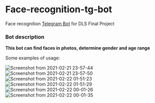 # Face-recognition-tg-bot
Face recognition [Telegram Bot](https://t.me/x5psychobot) for DLS Final Project

### Bot description
**This bot can find faces in photos, determine gender and age range**

Some examples of usage:

![Screenshot from 2021-02-21 23-57-44](https://user-images.githubusercontent.com/45608177/108641455-66a3a980-74b0-11eb-89bc-2b54be39803e.png)
![Screenshot from 2021-02-21 23-57-50](https://user-images.githubusercontent.com/45608177/108641462-6b685d80-74b0-11eb-86e3-2d9ae801a0e6.png)
![Screenshot from 2021-02-22 01-51-23](https://user-images.githubusercontent.com/45608177/108641481-889d2c00-74b0-11eb-8b5a-1cb6cadb0c1e.png)
![Screenshot from 2021-02-22 01-51-29](https://user-images.githubusercontent.com/45608177/108641485-8c30b300-74b0-11eb-9b38-031b4e798af6.png)
![Screenshot from 2021-02-22 00-01-26](https://user-images.githubusercontent.com/45608177/108641504-abc7db80-74b0-11eb-8919-8b5c63a1dc06.png)
![Screenshot from 2021-02-22 00-01-35](https://user-images.githubusercontent.com/45608177/108641505-ae2a3580-74b0-11eb-82f2-3466e330a85b.png)

